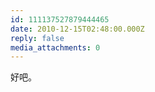 ```yaml
---
id: 111137527879444465
date: 2010-12-15T02:48:00.000Z
reply: false
media_attachments: 0
---
```


好吧。 ​​​​

